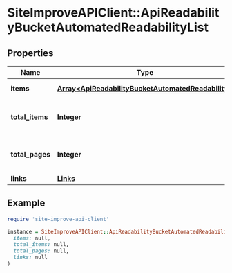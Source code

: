 # SiteImproveAPIClient::ApiReadabilityBucketAutomatedReadabilityList

## Properties

| Name | Type | Description | Notes |
| ---- | ---- | ----------- | ----- |
| **items** | [**Array&lt;ApiReadabilityBucketAutomatedReadability&gt;**](ApiReadabilityBucketAutomatedReadability.md) | Set of items. |  |
| **total_items** | **Integer** | Total number of items in result set. |  |
| **total_pages** | **Integer** | Total number of pages in result set. |  |
| **links** | [**Links**](Links.md) |  | [optional] |

## Example

```ruby
require 'site-improve-api-client'

instance = SiteImproveAPIClient::ApiReadabilityBucketAutomatedReadabilityList.new(
  items: null,
  total_items: null,
  total_pages: null,
  links: null
)
```


